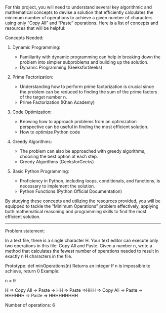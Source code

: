 For this project, you will need to understand several key algorithmic and mathematical concepts to devise a solution that efficiently calculates the minimum number of operations to achieve a given number of characters using only “Copy All” and “Paste” operations. Here is a list of concepts and resources that will be helpful:

Concepts Needed:
1. Dynamic Programming:

    - Familiarity with dynamic programming can help in breaking down the problem into simpler subproblems and building up the solution.
    - Dynamic Programming (GeeksforGeeks)

2. Prime Factorization:

    - Understanding how to perform prime factorization is crucial since the problem can be reduced to finding the sum of the prime factors of the target number n.
    - Prime Factorization (Khan Academy)

3. Code Optimization:

    - Knowing how to approach problems from an optimization perspective can be useful in finding the most efficient solution.
    - How to optimize Python code

4. Greedy Algorithms:

    - The problem can also be approached with greedy algorithms, choosing the best option at each step.
    - Greedy Algorithms (GeeksforGeeks)

5. Basic Python Programming:

    - Proficiency in Python, including loops, conditionals, and functions, is necessary to implement the solution.
    - Python Functions (Python Official Documentation)

By studying these concepts and utilizing the resources provided, you will be equipped to tackle the “Minimum Operations” problem effectively, applying both mathematical reasoning and programming skills to find the most efficient solution.

---

Problem statement:

In a text file, there is a single character H. Your text editor can execute only two operations in this file: Copy All and Paste. Given a number n, write a method that calculates the fewest number of operations needed to result in exactly n H characters in the file.

Prototype: def minOperations(n)
Returns an integer
If n is impossible to achieve, return 0
Example:

n = 9

H => Copy All => Paste => HH => Paste =>HHH => Copy All => Paste => HHHHHH => Paste => HHHHHHHHH

Number of operations: 6